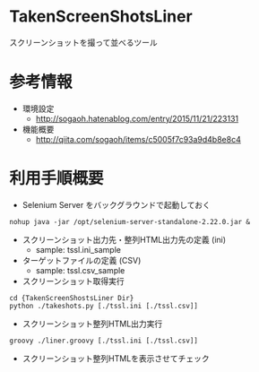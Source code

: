 # TakenScreenShotsLiner
スクリーンショットを撮って並べるツール

# 参考情報
- 環境設定
	- http://sogaoh.hatenablog.com/entry/2015/11/21/223131
- 機能概要
	- http://qiita.com/sogaoh/items/c5005f7c93a9d4b8e8c4

# 利用手順概要
- Selenium Server をバックグラウンドで起動しておく
```
nohup java -jar /opt/selenium-server-standalone-2.22.0.jar &
```
- スクリーンショット出力先・整列HTML出力先の定義 (ini)
	- sample: tssl.ini_sample
- ターゲットファイルの定義 (CSV)
	- sample: tssl.csv_sample
- スクリーンショット取得実行
```
cd {TakenScreenShostsLiner Dir}
python ./takeshots.py [./tssl.ini [./tssl.csv]]
```
- スクリーンショット整列HTML出力実行
```
groovy ./liner.groovy [./tssl.ini [./tssl.csv]]
```
- スクリーンショット整列HTMLを表示させてチェック


